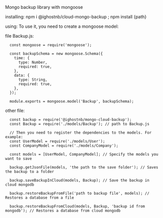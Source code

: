 Mongo backup library with mongoose

installing: 
  npm i @ighostnb/cloud-mongo-backup ;
  npm install {path}
  
using:
  To use it, you need to create a mongoose model:
    
file Backup.js: 
    
      const mongoose = require('mongoose');

      const backupSchema = new mongoose.Schema({
        time: {
          type: Number,
          required: true,
        },
        data: {
          type: String,
          required: true,
        },
      });

      module.exports = mongoose.model('Backup', backupSchema);

other file: 
      
      const backup = require('@ighostnb/mongo-cloud-backup');
      const Backup = require('./models/Backup'); // path to Backup.js
      
      // Then you need to register the dependencies to the models. For example:
      const UserModel = require('./models/User');
      const CompanyModel = require('./models/Company');
      
      const models = [UserModel, CompanyModel]; // Specify the models you want to save
      
      backup.getJsonFile(models, 'the path to the save folder'); // Saves the backup to a folder
      
      backup.saveBackupInCloud(models, Backup); // Save the backup in cloud mongodb
      
      backup.restoreBackupFromFile('path to backup file', models); // Restores a database from a file
      
      backup.restoreBackupFromCloud(models, Backup, 'backup id from mongodb'); // Restores a database from cloud mongodb
      
  
